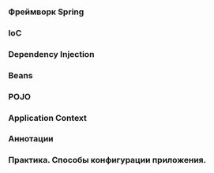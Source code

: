 ### Фреймворк Spring
### IoC
### Dependency Injection
### Beans
### POJO
### Application Context
### Аннотации
### Практика. Способы конфигурации приложения.
